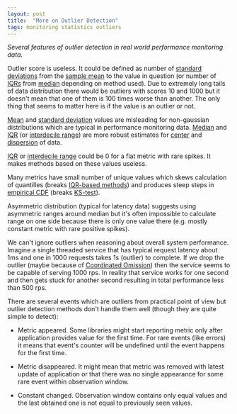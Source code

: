 ```yaml
---
layout: post
title:  "More on Outlier Detection"
tags: monitoring statistics outliers
---
```


_Several features of outlier detection in real world performance monitoring data._

Outlier score is useless. It could be defined as number of [standard deviations](http://en.wikipedia.org/wiki/Standard_deviation) from the [sample mean](http://en.wikipedia.org/wiki/Mean) to the value in question (or number of [IQRs](http://en.wikipedia.org/wiki/Interquartile_range) from [median](http://en.wikipedia.org/wiki/Median) depending on method used).  Due to extremely long tails of data distribution there would be outliers with scores 10 and 1000 but it doesn't mean that one of them is 100 times worse than another. The only thing that seems to matter here is if the value is an outlier or not.

[Mean](http://en.wikipedia.org/wiki/Mean) and [standard deviation](http://en.wikipedia.org/wiki/Standard_deviation) values are misleading for non-gaussian distributions which are typical in performance monitoring data. [Median](http://en.wikipedia.org/wiki/Median) and [IQR](http://en.wikipedia.org/wiki/Interquartile_range) (or [interdecile range](http://en.wikipedia.org/wiki/Interdecile_range)) are more robust estimates for [center](http://en.wikipedia.org/wiki/Central_tendency) and [dispersion](http://en.wikipedia.org/wiki/Statistical_dispersion) of data.

[IQR](http://en.wikipedia.org/wiki/Interquartile_range) or [interdecile range](http://en.wikipedia.org/wiki/Interdecile_range) could be 0 for a flat metric with rare spikes. It makes methods based on these values useless.

Many metrics have small number of unique values which skews calculation of quantilles (breaks [IQR-based methods](http://www.edgarstat.com/tukeys_outliers_help.cfm)) and produces steep steps in [empirical CDF](http://en.wikipedia.org/wiki/Empirical_distribution_function) (breaks [KS-test](http://en.wikipedia.org/wiki/Kolmogorov%E2%80%93Smirnov_test)).

Asymmetric distribution (typical for latency data) suggests using asymmetric ranges around median but it's often impossible to calculate range on one side because there is only one value there (e.g. mostly constant metric with rare positive spikes).

We can't ignore outliers when reasoning about overall system performance. Imagine a single threaded service that has typical request latency about 1ms and one in 1000 requests takes 1s (outlier) to complete. If we drop the outlier (maybe because of [Coordinated Omission](http://www.azulsystems.com/sites/default/files/images/HowNotToMeasureLatency_LLSummit_NYC_12Nov2013.pdf)) then the service seems to be capable of serving 1000 rps. In reality that service works for one second and then gets stuck for another second resulting in total performance less than 500 rps.

There are several events which are outliers from practical point of view but outlier detection methods don't handle them well (though they are quite simple to detect):

* Metric appeared. Some libraries might start reporting metric only after application provides value for the first time. For rare events (like errors) it means that event's counter will be undefined until the event happens for the first time.

* Metric disappeared. It might mean that metric was removed with latest update of application or that there was no single appearance for some rare event within observation window.

* Constant changed. Observation window contains only equal values and the last obtained one is not equal to previously seen values.

